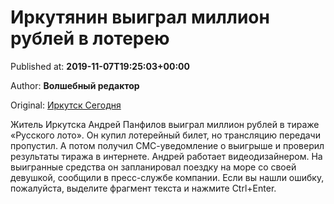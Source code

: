 
# Иркутянин выиграл миллион рублей в лотерею

Published at: **2019-11-07T19:25:03+00:00**

Author: **Волшебный редактор**

Original: [Иркутск Сегодня](https://irk.today/2019/11/08/irkutjanin-vyigral-million-rublej-v-lotereju/)

Житель Иркутска Андрей Панфилов выиграл миллион рублей в тираже «Русского лото». Он купил лотерейный билет, но трансляцию передачи пропустил. А потом получил СМС-уведомление о выигрыше и проверил результаты тиража в интернете.
Андрей работает видеодизайнером. На выигранные средства он запланировал поездку на море со своей девушкой, сообщили в пресс-службе компании.
Если вы нашли ошибку, пожалуйста, выделите фрагмент текста и нажмите Ctrl+Enter.
